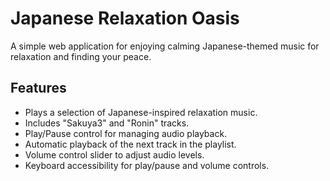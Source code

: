 # Japanese Relaxation Oasis

A simple web application for enjoying calming Japanese-themed music for relaxation and finding your peace.

## Features

- Plays a selection of Japanese-inspired relaxation music.
- Includes "Sakuya3" and "Ronin" tracks.
- Play/Pause control for managing audio playback.
- Automatic playback of the next track in the playlist.
- Volume control slider to adjust audio levels.
- Keyboard accessibility for play/pause and volume controls.